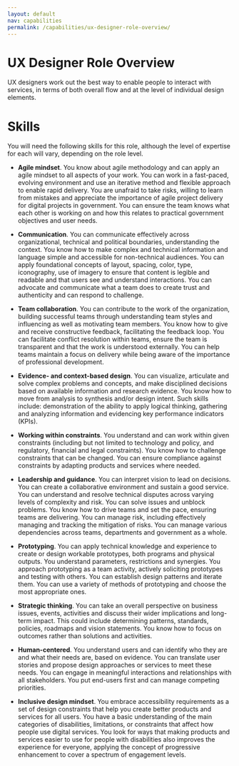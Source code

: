 ```yaml
---
layout: default
nav: capabilities
permalink: /capabilities/ux-designer-role-overview/
---
```


# UX Designer Role Overview
UX designers work out the best way to enable people to interact with services, in terms of both overall flow and at the level of individual design elements.

# Skills

You will need the following skills for this role, although the level of expertise for each will vary, depending on the role level.

- **Agile mindset**. You know about agile methodology and can apply an agile mindset to all aspects of your work. You can work in a fast-paced, evolving environment and use an iterative method and flexible approach to enable rapid delivery. You are unafraid to take risks, willing to learn from mistakes and appreciate the importance of agile project delivery for digital projects in government. You can ensure the team knows what each other is working on and how this relates to practical government objectives and user needs.

- **Communication**. You can communicate effectively across organizational, technical and political boundaries, understanding the context. You know how to make complex and technical information and language simple and accessible for non-technical audiences. You can apply foundational concepts of layout, spacing, color, type, iconography, use of imagery to ensure that content is legible and readable and that users see and understand interactions. You can advocate and communicate what a team does to create trust and authenticity and can respond to challenge.

- **Team collaboration**. You can contribute to the work of the organization, building successful teams through understanding team styles and influencing as well as motivating team members. You know how to give and receive constructive feedback, facilitating the feedback loop. You can facilitate conflict resolution within teams, ensure the team is transparent and that the work is understood externally. You can help teams maintain a focus on delivery while being aware of the importance of professional development.

- **Evidence- and context-based design**. You can visualize, articulate and solve complex problems and concepts, and make disciplined decisions based on available information and research evidence. You know how to move from analysis to synthesis and/or design intent. Such skills include: demonstration of the ability to apply logical thinking, gathering and analyzing information and evidencing key performance indicators (KPIs).

- **Working within constraints**. You understand and can work within given constraints (including but not limited to technology and policy, and regulatory, financial and legal constraints). You know how to challenge constraints that can be changed. You can ensure compliance against constraints by adapting products and services where needed.

- **Leadership and guidance**. You can interpret vision to lead on decisions. You can create a collaborative environment and sustain a good service. You can understand and resolve technical disputes across varying levels of complexity and risk. You can solve issues and unblock problems. You know how to drive teams and set the pace, ensuring teams are delivering. You can manage risk, including effectively managing and tracking the mitigation of risks. You can manage various dependencies across teams, departments and government as a whole.

- **Prototyping**. You can apply technical knowledge and experience to create or design workable prototypes, both programs and physical outputs. You understand parameters, restrictions and synergies. You approach prototyping as a team activity, actively soliciting prototypes and testing with others. You can establish design patterns and iterate them. You can use a variety of methods of prototyping and choose the most appropriate ones.

- **Strategic thinking**. You can take an overall perspective on business issues, events, activities and discuss their wider implications and long-term impact. This could include determining patterns, standards, policies, roadmaps and vision statements. You know how to focus on outcomes rather than solutions and activities.

- **Human-centered**. You understand users and can identify who they are and what their needs are, based on evidence. You can translate user stories and propose design approaches or services to meet these needs. You can engage in meaningful interactions and relationships with all stakeholders. You put end-users first and can manage competing priorities.

- **Inclusive design mindset**. You embrace accessibility requirements as a set of design constraints that help you create better products and services for all users. You have a basic understanding of the main categories of disabilities, limitations, or constraints that affect how people use digital services. You look for ways that making products and services easier to use for people with disabilities also improves the experience for everyone, applying the concept of progressive enhancement to cover a spectrum of engagement levels.
